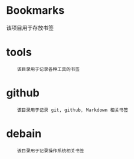# Bookmarks
该项目用于存放书签

tools
==

		该目录用于记录各种工具的书签

github
==

		该目录用于记录 git, github, Markdown 相关书签

debain
==

		该目录用于记录操作系统相关书签



